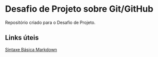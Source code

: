 # Desafio de Projeto sobre Git/GitHub
Repositório criado para o Desafio de Projeto.

## Links úteis
[Sintaxe Básica Markdown](https://www.markdownguide.org/getting-started/)

